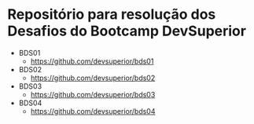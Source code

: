 # Repositório para resolução dos Desafios do Bootcamp DevSuperior

- BDS01
  - https://github.com/devsuperior/bds01
- BDS02
  - https://github.com/devsuperior/bds02
- BDS03
  - https://github.com/devsuperior/bds03
- BDS04
  - https://github.com/devsuperior/bds04